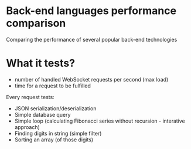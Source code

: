 # Back-end languages performance comparison

Comparing the performance of several popular back-end technologies

# What it tests?

- number of handled WebSocket requests per second (max load)
- time for a request to be fulfilled

Every request tests:

- JSON serialization/deserialization
- Simple database query
- Simple loop (calculating Fibonacci series without recursion - interative approach)
- Finding digits in string (simple filter)
- Sorting an array (of those digits)
